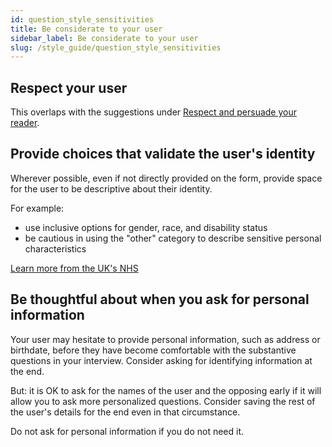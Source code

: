 ```yaml
---
id: question_style_sensitivities
title: Be considerate to your user
sidebar_label: Be considerate to your user
slug: /style_guide/question_style_sensitivities
---
```


## Respect your user

This overlaps with the suggestions under [Respect and persuade your
reader](style_guide_persuasive.md).

## Provide choices that validate the user's identity

Wherever possible, even if not directly provided on the form, provide
space for the user to be descriptive about their identity.

For example:

* use inclusive options for gender, race, and disability status
* be cautious in using the "other" category to describe sensitive personal
  characteristics

[Learn more from the UK's NHS](https://service-manual.nhs.uk/content/how-to-write-good-questions-for-forms/consider-the-sensitivities-around-your-questions)

## Be thoughtful about when you ask for personal information

Your user may hesitate to provide personal information, such as address or birthdate,
before they have become comfortable with the substantive questions in your interview.
Consider asking for identifying information at the end.

But: it is OK to ask for the names of the user and the opposing early if it will
allow you to ask more personalized questions. Consider saving the rest of the user's
details for the end even in that circumstance.

Do not ask for personal information if you do not need it.
